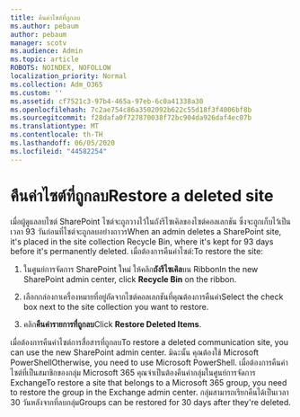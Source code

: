 ```yaml
---
title: คืนค่าไซต์ที่ถูกลบ
ms.author: pebaum
author: pebaum
manager: scotv
ms.audience: Admin
ms.topic: article
ROBOTS: NOINDEX, NOFOLLOW
localization_priority: Normal
ms.collection: Adm_O365
ms.custom: ''
ms.assetid: cf7521c3-97b4-465a-97eb-6c0a41338a30
ms.openlocfilehash: 7c2ae754c86a3502092b622c55d18f3f4006bf8b
ms.sourcegitcommit: f28dafa0f727870038f72bc904da926daf4ec07b
ms.translationtype: MT
ms.contentlocale: th-TH
ms.lasthandoff: 06/05/2020
ms.locfileid: "44582254"
---
```

# <a name="restore-a-deleted-site"></a><span data-ttu-id="ce5f5-102">คืนค่าไซต์ที่ถูกลบ</span><span class="sxs-lookup"><span data-stu-id="ce5f5-102">Restore a deleted site</span></span>

<span data-ttu-id="ce5f5-103">เมื่อผู้ดูแลลบไซต์ SharePoint ไซต์จะถูกวางไว้ในถังรีไซเคิลของไซต์คอลเลกชัน ซึ่งจะถูกเก็บไว้เป็นเวลา 93 วันก่อนที่ไซต์จะถูกลบอย่างถาวร</span><span class="sxs-lookup"><span data-stu-id="ce5f5-103">When an admin deletes a SharePoint site, it's placed in the site collection Recycle Bin, where it's kept for 93 days before it's permanently deleted.</span></span> <span data-ttu-id="ce5f5-104">เมื่อต้องการคืนค่าไซต์:</span><span class="sxs-lookup"><span data-stu-id="ce5f5-104">To restore the site:</span></span>
  
1. <span data-ttu-id="ce5f5-105">ในศูนย์การจัดการ SharePoint ใหม่ ให้คลิก**ถังรีไซเคิล**บน Ribbon</span><span class="sxs-lookup"><span data-stu-id="ce5f5-105">In the new SharePoint admin center, click **Recycle Bin** on the ribbon.</span></span> 
    
2. <span data-ttu-id="ce5f5-106">เลือกกล่องกาเครื่องหมายที่อยู่ถัดจากไซต์คอลเลกชันที่คุณต้องการคืนค่า</span><span class="sxs-lookup"><span data-stu-id="ce5f5-106">Select the check box next to the site collection you want to restore.</span></span>
    
3. <span data-ttu-id="ce5f5-107">คลิก**คืนค่ารายการที่ถูกลบ**</span><span class="sxs-lookup"><span data-stu-id="ce5f5-107">Click **Restore Deleted Items**.</span></span>
    
<span data-ttu-id="ce5f5-108">เมื่อต้องการคืนค่าไซต์การสื่อสารที่ถูกลบ</span><span class="sxs-lookup"><span data-stu-id="ce5f5-108">To restore a deleted communication site, you can use the new SharePoint admin center.</span></span> <span data-ttu-id="ce5f5-109">มิฉะนั้น คุณต้องใช้ Microsoft PowerShell</span><span class="sxs-lookup"><span data-stu-id="ce5f5-109">Otherwise, you need to use Microsoft PowerShell.</span></span> <span data-ttu-id="ce5f5-110">เมื่อต้องการคืนค่าไซต์ที่เป็นสมาชิกของกลุ่ม Microsoft 365 คุณจําเป็นต้องคืนค่ากลุ่มในศูนย์การจัดการ Exchange</span><span class="sxs-lookup"><span data-stu-id="ce5f5-110">To restore a site that belongs to a Microsoft 365 group, you need to restore the group in the Exchange admin center.</span></span> <span data-ttu-id="ce5f5-111">กลุ่มสามารถเรียกคืนได้เป็นเวลา 30 วันหลังจากที่ลบกลุ่ม</span><span class="sxs-lookup"><span data-stu-id="ce5f5-111">Groups can be restored for 30 days after they're deleted.</span></span>
  

